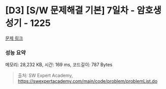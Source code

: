 # [D3] [S/W 문제해결 기본] 7일차 - 암호생성기 - 1225 

[문제 링크](https://swexpertacademy.com/main/code/problem/problemDetail.do?contestProbId=AV14uWl6AF0CFAYD) 

### 성능 요약

메모리: 28,232 KB, 시간: 169 ms, 코드길이: 787 Bytes



> 출처: SW Expert Academy, https://swexpertacademy.com/main/code/problem/problemList.do